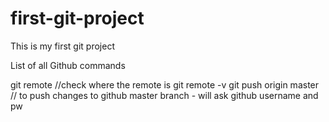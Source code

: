 # first-git-project
This is my first git project

List of all Github commands

git remote //check where the remote is
git remote -v 
git push origin master // to push changes to github master branch - will ask github username and pw
